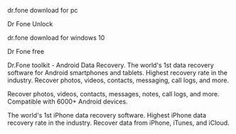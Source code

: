 dr.fone download for pc

Dr Fone Unlock

dr.fone download for windows 10

Dr Fone free

Dr.Fone toolkit - Android Data Recovery. The world's 1st data recovery software for Android smartphones and tablets. Highest recovery rate in the industry. Recover photos, videos, contacts, messaging, call logs, and more.

Recover photos, videos, contacts, messages, notes, call logs, and more. Compatible with 6000+ Android devices.

The world's 1st iPhone data recovery software. Highest iPhone data recovery rate in the industry. Recover data from iPhone, iTunes, and iCloud.
